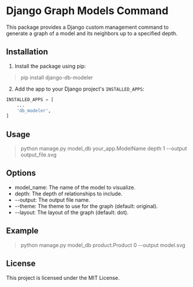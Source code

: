 # Django Graph Models Command

This package provides a Django custom management command to generate a graph of a model and its neighbors up to a specified depth.

## Installation

1. Install the package using pip:
> pip install django-db-modeler

2. Add the app to your Django project's `INSTALLED_APPS`:
```python
INSTALLED_APPS = [
    ...
    'db_modeler',
]
```

## Usage

> python manage.py model_db your_app.ModelName depth 1 --output output_file.svg

## Options

- model_name: The name of the model to visualize.
- depth: The depth of relationships to include.
- --output: The output file name.
- --theme: The theme to use for the graph (default: original).
- --layout: The layout of the graph (default: dot).

## Example 

> python manage.py model_db product.Product 0 --output model.svg

## License 

This project is licensed under the MIT License. 